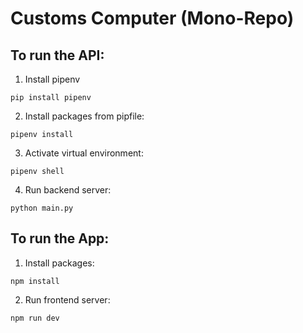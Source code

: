 # Customs Computer (Mono-Repo)

## To run the API:
1. Install pipenv
```
pip install pipenv 
```
2. Install packages from pipfile:
```
pipenv install 
```
3. Activate virtual environment:
```
pipenv shell 
```
4. Run backend server:
```
python main.py
```


## To run the App:

1. Install packages:
```
npm install 
```
2. Run frontend server:
```
npm run dev
```
  
